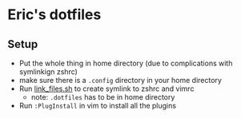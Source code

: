# Eric's dotfiles #

## Setup ##
- Put the whole thing in home directory (due to complications with symlinkign zshrc)
- make sure there is a `.config` directory in your home directory
- Run [link\_files.sh](link_files.sh) to create symlink to zshrc and vimrc
    - note: `.dotfiles` has to be in home directory
- Run `:PlugInstall` in vim to install all the plugins
